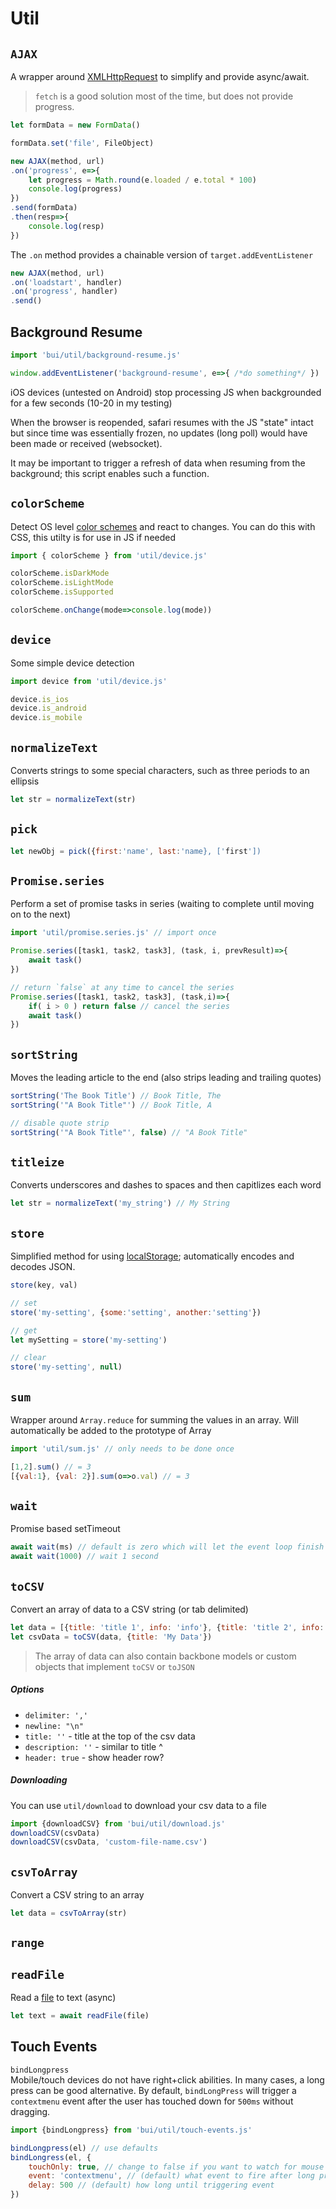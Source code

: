 Util
========

## `AJAX`
A wrapper around [XMLHttpRequest](https://developer.mozilla.org/en-US/docs/Web/API/XMLHttpRequest) to simplify and provide async/await. 

> `fetch` is a good solution most of the time, but does not provide progress.

```js
let formData = new FormData()

formData.set('file', FileObject)

new AJAX(method, url)
.on('progress', e=>{
    let progress = Math.round(e.loaded / e.total * 100)
    console.log(progress)
})
.send(formData)
.then(resp=>{
    console.log(resp)
})
```

The `.on` method provides a chainable version of `target.addEventListener`

```js
new AJAX(method, url)
.on('loadstart', handler)
.on('progress', handler)
.send()
```

## Background Resume

```js
import 'bui/util/background-resume.js'

window.addEventListener('background-resume', e=>{ /*do something*/ })
```

iOS devices (untested on Android) stop processing JS
when backgrounded for a few seconds (10-20 in my testing)

When the browser is reopended, safari resumes with the JS "state"
intact but since time was essentially frozen, no updates (long poll)
would have been made or received (websocket).

It may be important to trigger a refresh of data when resuming 
from the background; this script enables such a function.

## `colorScheme`
Detect OS level [color schemes](https://developer.mozilla.org/en-US/docs/Web/CSS/@media/prefers-color-scheme) and react to changes. You can do this with CSS, this utilty is for use in JS if needed

```js
import { colorScheme } from 'util/device.js'

colorScheme.isDarkMode
colorScheme.isLightMode
colorScheme.isSupported

colorScheme.onChange(mode=>console.log(mode))
```

## `device`
Some simple device detection
```js
import device from 'util/device.js'

device.is_ios
device.is_android
device.is_mobile
```

## `normalizeText`
Converts strings to some special characters, such as three periods to an ellipsis
```js
let str = normalizeText(str)
```

## `pick`

```js
let newObj = pick({first:'name', last:'name}, ['first'])
```

## `Promise.series`
Perform a set of promise tasks in series (waiting to complete until moving on to the next)
```js
import 'util/promise.series.js' // import once

Promise.series([task1, task2, task3], (task, i, prevResult)=>{
    await task()
})

// return `false` at any time to cancel the series
Promise.series([task1, task2, task3], (task,i)=>{
    if( i > 0 ) return false // cancel the series
    await task()
})
```

## `sortString`
Moves the leading article to the end (also strips leading and trailing quotes)
```js
sortString('The Book Title') // Book Title, The
sortString('"A Book Title"') // Book Title, A

// disable quote strip
sortString('"A Book Title"', false) // "A Book Title"
```

## `titleize`
Converts underscores and dashes to spaces and then capitlizes each word
```js
let str = normalizeText('my_string') // My String
```

## `store`
Simplified method for using [localStorage](https://developer.mozilla.org/en-US/docs/Web/API/Window/localStorage); automatically encodes and decodes JSON.
```js
store(key, val)

// set
store('my-setting', {some:'setting', another:'setting'})

// get
let mySetting = store('my-setting')

// clear
store('my-setting', null)
```

## `sum`
Wrapper around `Array.reduce` for summing the values in an array.
Will automatically be added to the prototype of Array
```js
import 'util/sum.js' // only needs to be done once

[1,2].sum() // = 3
[{val:1}, {val: 2}].sum(o=>o.val) // = 3
```

## `wait`
Promise based setTimeout
```js
await wait(ms) // default is zero which will let the event loop finish
await wait(1000) // wait 1 second
```

## `toCSV`
Convert an array of data to a CSV string (or tab delimited)
```js
let data = [{title: 'title 1', info: 'info'}, {title: 'title 2', info: 'info'}]
let csvData = toCSV(data, {title: 'My Data'})
```

>The array of data can also contain backbone models or custom objects that implement `toCSV` or `toJSON`

##### Options
- `delimiter: ','`
- `newline: "\n"`
- `title: ''` - title at the top of the csv data
- `description: ''` - similar to title ^ 
- `header: true` - show header row?

##### Downloading
You can use `util/download` to download your csv data to a file

```js
import {downloadCSV} from 'bui/util/download.js'
downloadCSV(csvData)
downloadCSV(csvData, 'custom-file-name.csv')
```

## `csvToArray`
Convert a CSV string to an array
```js
let data = csvToArray(str)
```

## `range`


## `readFile`
Read a [file](https://developer.mozilla.org/en-US/docs/Web/API/File) to text (async)
```js
let text = await readFile(file)
```

## Touch Events

`bindLongpress`  
Mobile/touch devices do not have right+click abilities. In many cases, a long press can
be good alternative. By default, `bindLongPress` will trigger a `contextmenu` event
after the user has touched down for `500ms` without dragging.

```js
import {bindLongpress} from 'bui/util/touch-events.js'

bindLongpress(el) // use defaults
bindLongress(el, {
    touchOnly: true, // change to false if you want to watch for mouse long press too
    event: 'contextmenu', // (default) what event to fire after long press
    delay: 500 // (default) how long until triggering event
})
```
